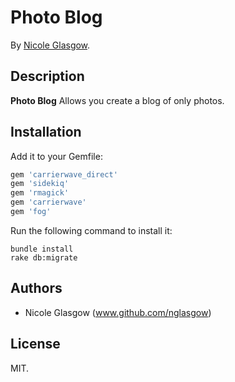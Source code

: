 # Photo Blog
<!-- If you'd like to use a logo instead uncomment this code and remove the text above this line

  ![Logo](URL to logo img file goes here)

-->

By [Nicole Glasgow](www.nicoleglasgow.org/).

## Description
**Photo Blog** Allows you create a blog of only photos.

## Installation

Add it to your Gemfile:

```ruby
gem 'carrierwave_direct'
gem 'sidekiq'
gem 'rmagick'
gem 'carrierwave'
gem 'fog'
```
Run the following command to install it:

```console
bundle install
rake db:migrate
```

## Authors

* Nicole Glasgow (www.github.com/nglasgow)

## License

MIT.
